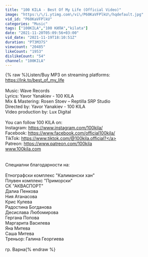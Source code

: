 ```yaml
---
title: "100 KILA - Best Of My Life (Official Video)"
image: "https:\/\/i.ytimg.com\/vi\/P60KaVFPlkU\/hqdefault.jpg"
vid_id: "P60KaVFPlkU"
categories: "Music"
tags: ["100KILA","100 КИЛА","kilata"]
date: "2021-11-20T05:09:56+03:00"
vid_date: "2021-11-19T18:10:51Z"
duration: "PT3M37S"
viewcount: "20485"
likeCount: "1953"
dislikeCount: "54"
channel: "100KILA"
---
```

{% raw %}Listen/Buy MP3 on streaming platforms: <a rel="nofollow" target="blank" href="https://lnk.to/best_of_my_life">https://lnk.to/best_of_my_life</a><br /><br />Music: Wave Records<br />Lyrics: Yavor Yanakiev - 100 KILA<br />Mix &amp; Mastering: Rosen Stoev – Reptilla SRP Studio<br />Directed by: Yavor Yanakiev - 100 KILA<br />Video production by: Lux Digital<br /><br />You can follow 100 KILA on: <br />Instagram: <a rel="nofollow" target="blank" href="https://www.instagram.com/100kila/">https://www.instagram.com/100kila/</a> <br />Facebook: <a rel="nofollow" target="blank" href="https://www.facebook.com/official100kila/">https://www.facebook.com/official100kila/</a><br />TikTok: <a rel="nofollow" target="blank" href="https://www.tiktok.com/@100kila.official?">https://www.tiktok.com/@100kila.official?</a><br />Patreon: <a rel="nofollow" target="blank" href="https://www.patreon.com/100kila">https://www.patreon.com/100kila</a><br />www.100kila.com<br /><br /><br />Специални благодарности на:<br /><br />Етнографски комплекс &quot;Калимански хан&quot;<br />Плувен комплекс &quot;Приморски&quot;<br />СК &quot;АКВАСПОРТ&quot;<br />Далиа Пенкова<br />Ния Атанасова<br />Крис Кулева<br />Радостина Богданова<br />Десислава Любомирова<br />Гергана Попова<br />Маргарита Василева<br />Яна Митева<br />Саша Митева<br />Треньор: Галина Георгиева<br /><br />гр. Варна{% endraw %}
